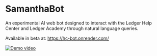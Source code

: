 # SamanthaBot

An experimental AI web bot designed to interact with the Ledger Help Center and Ledger Academy through natural language queries.

Available in beta at: https://hc-bot.onrender.com/

[![Demo video](https://img.youtube.com/vi/bsrQfPHkWoo/0.jpg)](https://www.youtube.com/watch?v=bsrQfPHkWoo)

